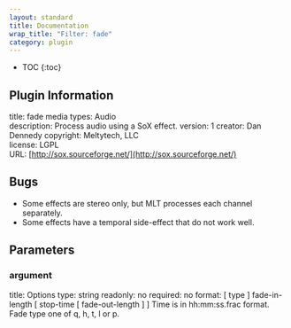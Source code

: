 ```yaml
---
layout: standard
title: Documentation
wrap_title: "Filter: fade"
category: plugin
---
```

* TOC
{:toc}

## Plugin Information

title: fade
media types:
Audio  
description: Process audio using a SoX effect.
version: 1
creator: Dan Dennedy
copyright: Meltytech, LLC  
license: LGPL  
URL: [http://sox.sourceforge.net/](http://sox.sourceforge.net/)  

## Bugs

* Some effects are stereo only, but MLT processes each channel separately.
* Some effects have a temporal side-effect that do not work well.


## Parameters

### argument

title: Options  type: string
readonly: no
required: no
format: [ type ] fade-in-length [ stop-time [ fade-out-length ] ]
       Time is in hh:mm:ss.frac format.
       Fade type one of q, h, t, l or p.
  

